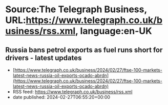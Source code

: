 # Source:The Telegraph Business, URL:https://www.telegraph.co.uk/business/rss.xml, language:en-UK

## Russia bans petrol exports as fuel runs short for drivers - latest updates
 - [https://www.telegraph.co.uk/business/2024/02/27/ftse-100-markets-latest-news-russia-oil-exports-ocado-abrdn](https://www.telegraph.co.uk/business/2024/02/27/ftse-100-markets-latest-news-russia-oil-exports-ocado-abrdn)
 - RSS feed: https://www.telegraph.co.uk/business/rss.xml
 - date published: 2024-02-27T06:55:20+00:00



